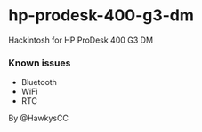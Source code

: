 # hp-prodesk-400-g3-dm
Hackintosh for HP ProDesk 400 G3 DM


### Known issues

 - Bluetooth 
 - WiFi
 - RTC


By @HawkysCC

